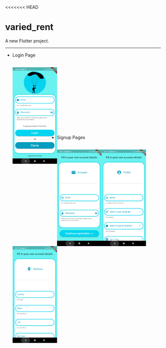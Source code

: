 
<<<<<<< HEAD

# varied_rent

A new Flutter project.

* * *

<ul>
<li>Login Page</li><br>
<p><img  src = "https://github.com/MarcosBorba/App_Varied_Rent/blob/master/screenShots/LoginPage.jpg"  align="left"  height="30%"  width="30%">
<br><br><br><br><br><br><br><br><br><br><br><br>
</p>
<li>Signup Pages</li><br>
<p><img  src = "https://github.com/MarcosBorba/App_Varied_Rent/blob/master/screenShots/SignupPage(Form1-Account).jpg"  align="left"  height="30%"  width="30%" >
<img  src = "https://github.com/MarcosBorba/App_Varied_Rent/blob/master/screenShots/SignupPage(Form2-Profile).jpg"  align="left"  height="30%"  width="30%" >
<img  src = "https://github.com/MarcosBorba/App_Varied_Rent/blob/master/screenShots/SignupPage(Form3-Address).jpg"  align="left"  height="30%"  width="30%" >
<br><br><br><br><br><br><br><br><br><br><br><br>
</p>
</ul>